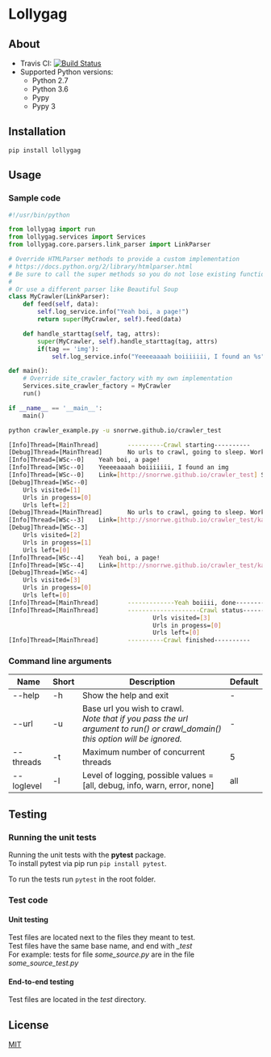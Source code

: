 # Lollygag

## About

* Travis CI: [![Build Status](https://travis-ci.org/snorrwe/lollygag.svg?branch=master)](https://travis-ci.org/snorrwe/lollygag)
* Supported Python versions: 
    * Python 2.7
    * Python 3.6
    * Pypy
    * Pypy 3

## Installation

`pip install lollygag`

## Usage

### Sample code

```python
#!/usr/bin/python

from lollygag import run
from lollygag.services import Services
from lollygag.core.parsers.link_parser import LinkParser

# Override HTMLParser methods to provide a custom implementation
# https://docs.python.org/2/library/htmlparser.html
# Be sure to call the super methods so you do not lose existing functionality!
#
# Or use a different parser like Beautiful Soup
class MyCrawler(LinkParser):
    def feed(self, data):
        self.log_service.info("Yeah boi, a page!")
        return super(MyCrawler, self).feed(data)

    def handle_starttag(self, tag, attrs):
        super(MyCrawler, self).handle_starttag(tag, attrs)
        if(tag == 'img'):
            self.log_service.info("Yeeeeaaaah boiiiiiii, I found an %s" % (tag))

def main():
    # Override site_crawler_factory with my own implementation
    Services.site_crawler_factory = MyCrawler
    run()

if __name__ == '__main__':
    main()

```

```bash
python crawler_example.py -u snorrwe.github.io/crawler_test

[Info]Thread=[MainThread]        ----------Crawl starting----------
[Debug]Thread=[MainThread]       No urls to crawl, going to sleep. Work in progress=[1]
[Info]Thread=[WSc--0]    Yeah boi, a page!
[Info]Thread=[WSc--0]    Yeeeeaaaah boiiiiiii, I found an img
[Info]Thread=[WSc--0]    Link=[http://snorrwe.github.io/crawler_test] StatusCode=[200] Size=[310]
[Debug]Thread=[WSc--0]
    Urls visited=[1]
    Urls in progess=[0]
    Urls left=[2]
[Debug]Thread=[MainThread]       No urls to crawl, going to sleep. Work in progress=[2]
[Info]Thread=[WSc--3]    Link=[http://snorrwe.github.io/crawler_test/kanga2.html] StatusCode=[404] Size=[9340]
[Debug]Thread=[WSc--3]
    Urls visited=[2]
    Urls in progess=[1]
    Urls left=[0]
[Info]Thread=[WSc--4]    Yeah boi, a page!
[Info]Thread=[WSc--4]    Link=[http://snorrwe.github.io/crawler_test/kanga.html] StatusCode=[200] Size=[220]
[Debug]Thread=[WSc--4]
    Urls visited=[3]
    Urls in progess=[0]
    Urls left=[0]
[Info]Thread=[MainThread]        -------------Yeah boiiii, done-----------------
[Info]Thread=[MainThread]        --------------------Crawl status--------------------
                                        Urls visited=[3]
                                        Urls in progess=[0]
                                        Urls left=[0]
[Info]Thread=[MainThread]        ----------Crawl finished----------
```

### Command line arguments

<table>
    <thead>
        <tr>
            <th>Name</th>
            <th>Short</th>
            <th>Description</th>
            <th>Default</th>
        </tr>
    </thead>
    <tbody>
        <div>
            <tr>
                <td>--help</td>
                <td>-h</td>
                <td rowspan="2">Show the help and exit</td>
                <td> - </td>
            </tr>
            <tr>
            </tr>
        </div>
        <div>
            <tr>
                <td>--url</td>
                <td>-u</td>
                <td rowspan="2">Base url you wish to crawl.<br>
                <i>
                    Note that if you pass the url argument to run() or crawl_domain() this option will be ignored.
                </i>
                </td>
                <td> - </td>
            </tr>
            <tr>
            </tr>
        </div>
        <div>
            <tr>
                <td>--threads</td>
                <td>-t</td>
                <td rowspan="2">Maximum number of concurrent threads</td>
                <td> 5 </td>
            </tr>
            <tr>
            </tr>
        </div>
        <div>
            <tr>
                <td>--loglevel</td>
                <td>-l</td>
                <td rowspan="2">Level of logging, possible values = [all, debug, info, warn, error, none]</td>
                <td> all </td>
            </tr>
            <tr>
            </tr>
        </div>
    </tbody>
</table>

## Testing

### Running the unit tests

Running the unit tests with the __pytest__ package.<br>
To install pytest via pip run `pip install pytest`.

To run the tests run `pytest` in the root folder.

### Test code

#### Unit testing

Test files are located next to the files they meant to test.<br>
Test files have the same base name, and end with *_test*<br>
For example: tests for file *some_source.py* are in the file *some_source_test.py*

#### End-to-end testing

Test files are located in the _test_ directory.<br>

## License

[MIT](https://github.com/snorrwe/Crawler/blob/master/LICENSE)
